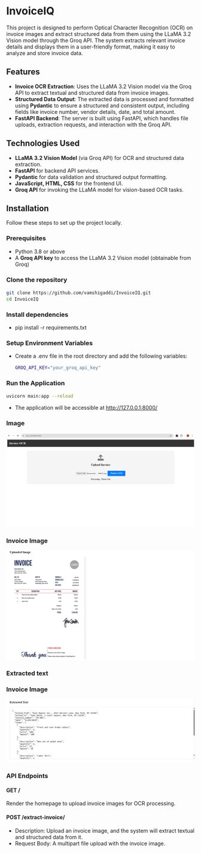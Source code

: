 # InvoiceIQ

This project is designed to perform Optical Character Recognition (OCR) on invoice images and extract structured data from them using the LLaMA 3.2 Vision model through the Groq API. The system extracts relevant invoice details and displays them in a user-friendly format, making it easy to analyze and store invoice data.

## Features

- **Invoice OCR Extraction**: Uses the LLaMA 3.2 Vision model via the Groq API to extract textual and structured data from invoice images.
- **Structured Data Output**: The extracted data is processed and formatted using **Pydantic** to ensure a structured and consistent output, including fields like invoice number, vendor details, date, and total amount.
- **FastAPI Backend**: The server is built using FastAPI, which handles file uploads, extraction requests, and interaction with the Groq API.

## Technologies Used

- **LLaMA 3.2 Vision Model** (via Groq API) for OCR and structured data extraction.
- **FastAPI** for backend API services.
- **Pydantic** for data validation and structured output formatting.
- **JavaScript, HTML, CSS** for the frontend UI.
- **Groq API** for invoking the LLaMA model for vision-based OCR tasks.

## Installation

Follow these steps to set up the project locally.

### Prerequisites

- Python 3.8 or above
- A **Groq API key** to access the LLaMA 3.2 Vision model (obtainable from Groq)

### Clone the repository

```bash
git clone https://github.com/vamshigaddi/InvoiceIQ.git
cd InvoiceIQ
```

###  Install dependencies
- pip install -r requirements.txt

### Setup Environment Variables
- Create a .env file in the root directory and add the following variables:
  ```bash
  GROQ_API_KEY="your_groq_api_key"
  ```
### Run the Application
```bash
uvicorn main:app --reload
```
- The application will be accessible at http://127.0.0.1:8000/

### Image
![InvoiceIQ](https://github.com/vamshigaddi/InvoiceIQ/blob/main/InvoiceIQ.png)

### Invoice Image
![Invoiceimage](https://github.com/vamshigaddi/InvoiceIQ/blob/main/Invoice.png)
### Extracted text
### Invoice Image
![Invoiceimage](https://github.com/vamshigaddi/InvoiceIQ/blob/main/Extracted_text.png)
### API Endpoints
#### GET /
Render the homepage to upload invoice images for OCR processing.

#### POST /extract-invoice/
- Description: Upload an invoice image, and the system will extract textual and structured data from it.
- Request Body: A multipart file upload with the invoice image.


